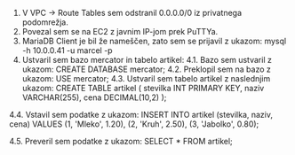 1. V VPC -> Route Tables sem odstranil 0.0.0.0/0 iz privatnega podomrežja.
2. Povezal sem se na EC2 z javnim IP-jom prek PuTTYa.
3. MariaDB Client je bil že nameščen, zato sem se prijavil z ukazom: mysql -h 10.0.0.41 -u marcel -p
4. Ustvaril sem bazo mercator in tabelo artikel:
  4.1. Bazo sem ustvaril z ukazom: CREATE DATABASE mercator;
  4.2. Preklopil sem na bazo z ukazom: USE mercator;
  4.3. Ustvaril sem tabelo artikel z naslednjim ukazom: 
CREATE TABLE artikel (
    stevilka INT PRIMARY KEY,
    naziv VARCHAR(255),
    cena DECIMAL(10,2)
);

  4.4. Vstavil sem podatke z ukazom:
INSERT INTO artikel (stevilka, naziv, cena) VALUES
(1, 'Mleko', 1.20),
(2, 'Kruh', 2.50),
(3, 'Jabolko', 0.80);

  4.5. Preveril sem podatke z ukazom:
SELECT * FROM artikel;
